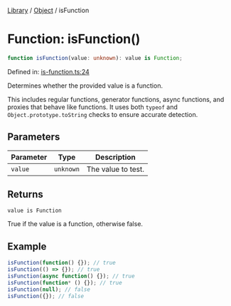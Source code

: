 <!-- markdownlint-disable -->
<!-- cspell: disable -->
[Library](../index.md) / [Object](./index.md) / isFunction

# Function: isFunction()

```ts
function isFunction(value: unknown): value is Function;
```

Defined in: [is-function.ts:24](https://github.com/technobuddha/library/blob/main/src/is-function.ts#L24)

Determines whether the provided value is a function.

This includes regular functions, generator functions, async functions, and proxies
that behave like functions. It uses both `typeof` and `Object.prototype.toString`
checks to ensure accurate detection.

## Parameters

| Parameter | Type | Description |
| ------ | ------ | ------ |
| `value` | `unknown` | The value to test. |

## Returns

`value is Function`

True if the value is a function, otherwise false.

## Example

```typescript
isFunction(function() {}); // true
isFunction(() => {}); // true
isFunction(async function() {}); // true
isFunction(function* () {}); // true
isFunction(null); // false
isFunction({}); // false
```

